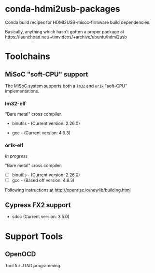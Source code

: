 # conda-hdmi2usb-packages

Conda build recipes for HDMI2USB-misoc-firmware build dependencies.

Basically, anything which hasn't gotten a proper package at https://launchpad.net/~timvideos/+archive/ubuntu/hdmi2usb

# Toolchains

## MiSoC "soft-CPU" support

The MiSoC system supports both a `lm32` and `or1k` "soft-CPU" implementations.

### lm32-elf

"Bare metal" cross compiler.

 - binutils - (Current version: 2.26.0)
 * gcc - (Current version: 4.9.3)

### or1k-elf

*In progress*

"Bare metal" cross compiler.

 - [ ] binutils - (Current version: 2.26.0)
 - [ ] gcc - (Based off version: 4.9.3)

Following instructions at http://openrisc.io/newlib/building.html

## Cypress FX2 support

 * sdcc (Current version: 3.5.0)

# Support Tools

## OpenOCD

Tool for JTAG programming.
 
